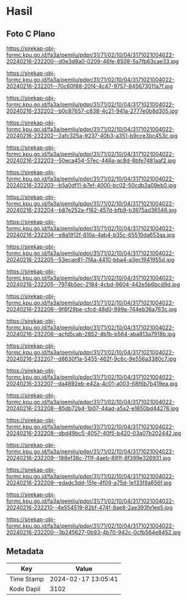 # Hasil

## Foto C Plano

https://sirekap-obj-formc.kpu.go.id/fa3a/pemilu/pdpr/31/71/02/10/04/3171021004022-20240216-232200--d0e3d9a0-0209-46fe-8508-5a7fb63cae33.jpg

https://sirekap-obj-formc.kpu.go.id/fa3a/pemilu/pdpr/31/71/02/10/04/3171021004022-20240216-232201--70c60f88-20f4-4c47-9757-845673011a7f.jpg

https://sirekap-obj-formc.kpu.go.id/fa3a/pemilu/pdpr/31/71/02/10/04/3171021004022-20240216-232202--b0c87657-c838-4c21-941a-2777e0b8d305.jpg

https://sirekap-obj-formc.kpu.go.id/fa3a/pemilu/pdpr/31/71/02/10/04/3171021004022-20240216-232202--2afc325a-9237-40b3-a351-b9cce3bc453c.jpg

https://sirekap-obj-formc.kpu.go.id/fa3a/pemilu/pdpr/31/71/02/10/04/3171021004022-20240216-232203--50eca454-57ec-446a-ac8d-8bfe7481aaf2.jpg

https://sirekap-obj-formc.kpu.go.id/fa3a/pemilu/pdpr/31/71/02/10/04/3171021004022-20240216-232203--b5a0df11-b7ef-4000-bc02-50cdb3a09eb0.jpg

https://sirekap-obj-formc.kpu.go.id/fa3a/pemilu/pdpr/31/71/02/10/04/3171021004022-20240216-232204--b87e252a-f162-457d-bfb9-b3975ad36546.jpg

https://sirekap-obj-formc.kpu.go.id/fa3a/pemilu/pdpr/31/71/02/10/04/3171021004022-20240216-232204--e8a1912f-810a-4ab4-b35c-65510da653aa.jpg

https://sirekap-obj-formc.kpu.go.id/fa3a/pemilu/pdpr/31/71/02/10/04/3171021004022-20240216-232205--53ecae81-7f4a-4410-bba4-a3ec1941955d.jpg

https://sirekap-obj-formc.kpu.go.id/fa3a/pemilu/pdpr/31/71/02/10/04/3171021004022-20240216-232205--7974b5ec-2184-4cbd-9604-442e5b6bcd9d.jpg

https://sirekap-obj-formc.kpu.go.id/fa3a/pemilu/pdpr/31/71/02/10/04/3171021004022-20240216-232206--9f8f29be-cfcd-48d0-999a-744eb36a763c.jpg

https://sirekap-obj-formc.kpu.go.id/fa3a/pemilu/pdpr/31/71/02/10/04/3171021004022-20240216-232206--acfd5cab-2852-4b1b-b564-aba813a7918b.jpg

https://sirekap-obj-formc.kpu.go.id/fa3a/pemilu/pdpr/31/71/02/10/04/3171021004022-20240216-232207--d8630f1a-5455-462f-9c6c-9e556a3380c7.jpg

https://sirekap-obj-formc.kpu.go.id/fa3a/pemilu/pdpr/31/71/02/10/04/3171021004022-20240216-232207--da4892eb-e42a-4c01-a003-68f6b7b419ea.jpg

https://sirekap-obj-formc.kpu.go.id/fa3a/pemilu/pdpr/31/71/02/10/04/3171021004022-20240216-232208--85db72b4-1b07-44ad-a5a2-e1850bd44276.jpg

https://sirekap-obj-formc.kpu.go.id/fa3a/pemilu/pdpr/31/71/02/10/04/3171021004022-20240216-232208--dbd49bc5-4057-40f5-b420-03a07b202442.jpg

https://sirekap-obj-formc.kpu.go.id/fa3a/pemilu/pdpr/31/71/02/10/04/3171021004022-20240216-232209--188ef38c-711f-4aeb-891f-8f399e326931.jpg

https://sirekap-obj-formc.kpu.go.id/fa3a/pemilu/pdpr/31/71/02/10/04/3171021004022-20240216-232209--edadc3dd-15fe-4f09-a75d-1e133f9a656f.jpg

https://sirekap-obj-formc.kpu.go.id/fa3a/pemilu/pdpr/31/71/02/10/04/3171021004022-20240216-232210--4e554519-82bf-474f-8ae8-2ae393fe1ee5.jpg

https://sirekap-obj-formc.kpu.go.id/fa3a/pemilu/pdpr/31/71/02/10/04/3171021004022-20240216-232200--3b245627-0b93-4b70-942c-0cfb564e8452.jpg


## Metadata

| Key        | Value               |
| ---------- | ------------------- |
| Time Stamp | 2024-02-17 13:05:41 |
| Kode Dapil | 3102                |



